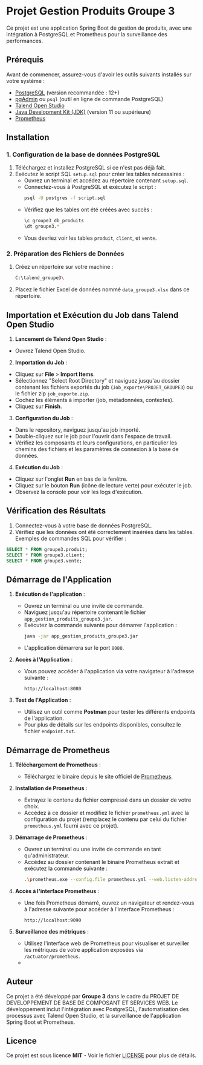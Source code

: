 # Projet Gestion Produits Groupe 3

Ce projet est une application Spring Boot de gestion de produits, avec une intégration à PostgreSQL et Prometheus pour la surveillance des performances.

## Prérequis

Avant de commencer, assurez-vous d'avoir les outils suivants installés sur votre système :

- [PostgreSQL](https://www.postgresql.org/download/) (version recommandée : 12+)
- [pgAdmin](https://www.pgadmin.org/download/) ou `psql` (outil en ligne de commande PostgreSQL)
- [Talend Open Studio](https://drive.google.com/file/d/1IQA6Q_wPUitwdrcEanG29PX7WsnuOLoJ/view?usp=sharing)
- [Java Development Kit (JDK)](https://www.oracle.com/java/technologies/javase-jdk11-downloads.html) (version 11 ou supérieure)
- [Prometheus](https://prometheus.io/download/)

## Installation

### 1. Configuration de la base de données PostgreSQL

1. Téléchargez et installez PostgreSQL si ce n'est pas déjà fait.
2. Exécutez le script SQL `setup.sql` pour créer les tables nécessaires :
    - Ouvrez un terminal et accédez au répertoire contenant `setup.sql`.
    - Connectez-vous à PostgreSQL et exécutez le script :  
      ```bash
      psql -U postgres -f script.sql
      ```
    - Vérifiez que les tables ont été créées avec succès :
      ```bash
      \c groupe3_db_produits
      \dt groupe3.*
      ```
    - Vous devriez voir les tables `produit`, `client`, et `vente`.

### 2. Préparation des Fichiers de Données

1. Créez un répertoire sur votre machine :  
   ```bash
   C:\talend_groupe3\
2. Placez le fichier Excel de données nommé `data_groupe3.xlsx` dans ce répertoire.

## Importation et Exécution du Job dans Talend Open Studio

1. **Lancement de Talend Open Studio** :
- Ouvrez Talend Open Studio.

2. **Importation du Job** :
- Cliquez sur **File** > **Import Items**.
- Sélectionnez "Select Root Directory" et naviguez jusqu'au dossier contenant les fichiers exportés du job (`Job_exporte\PROJET_GROUPE3`) ou le fichier zip `job_exporte.zip`.
- Cochez les éléments à importer (job, métadonnées, contextes).
- Cliquez sur **Finish**.

3. **Configuration du Job** :
- Dans le repository, naviguez jusqu'au job importé.
- Double-cliquez sur le job pour l'ouvrir dans l'espace de travail.
- Vérifiez les composants et leurs configurations, en particulier les chemins des fichiers et les paramètres de connexion à la base de données.

4. **Exécution du Job** :
- Cliquez sur l'onglet **Run** en bas de la fenêtre.
- Cliquez sur le bouton **Run** (icône de lecture verte) pour exécuter le job.
- Observez la console pour voir les logs d'exécution.

## Vérification des Résultats

1. Connectez-vous à votre base de données PostgreSQL.
2. Vérifiez que les données ont été correctement insérées dans les tables. Exemples de commandes SQL pour vérifier :
```sql
SELECT * FROM groupe3.produit;
SELECT * FROM groupe3.client;
SELECT * FROM groupe3.vente;
```
## Démarrage de l'Application

1. **Exécution de l'application** :
   - Ouvrez un terminal ou une invite de commande.
   - Naviguez jusqu'au répertoire contenant le fichier `app_gestion_produits_groupe3.jar`.
   - Exécutez la commande suivante pour démarrer l'application :
     ```bash
     java -jar app_gestion_produits_groupe3.jar
     ```
   - L'application démarrera sur le port `8080`.

2. **Accès à l'Application** :
   - Vous pouvez accéder à l'application via votre navigateur à l'adresse suivante :
     ```
     http://localhost:8080
     ```

3. **Test de l'Application** :
   - Utilisez un outil comme **Postman** pour tester les différents endpoints de l'application.
   - Pour plus de détails sur les endpoints disponibles, consultez le fichier `endpoint.txt`.
   
## Démarrage de Prometheus

1. **Téléchargement de Prometheus** :
   - Téléchargez le binaire depuis le site officiel de [Prometheus](https://prometheus.io/download/).

2. **Installation de Prometheus** :
   - Extrayez le contenu du fichier compressé dans un dossier de votre choix.
   - Accédez à ce dossier et modifiez le fichier `prometheus.yml` avec la configuration du projet (remplacez le contenu par celui du fichier `prometheus.yml` fourni avec ce projet).

3. **Démarrage de Prometheus** :
   - Ouvrez un terminal ou une invite de commande en tant qu'administrateur.
   - Accédez au dossier contenant le binaire Prometheus extrait et exécutez la commande suivante :
     ```bash
     .\prometheus.exe --config.file prometheus.yml --web.listen-address ":9090" --storage.tsdb.path "données"
     ```

4. **Accès à l'interface Prometheus** :
   - Une fois Prometheus démarré, ouvrez un navigateur et rendez-vous à l'adresse suivante pour accéder à l'interface Prometheus :
     ```
     http://localhost:9090
     ```

5. **Surveillance des métriques** :
   - Utilisez l'interface web de Prometheus pour visualiser et surveiller les métriques de votre application exposées via `/actuator/prometheus`.
   - 
## Auteur

Ce projet a été développé par **Groupe 3** dans le cadre du PROJET DE DEVELOPPEMENT DE BASE DE COMPOSANT ET SERVICES WEB. Le développement inclut l'intégration avec PostgreSQL, l'automatisation des processus avec Talend Open Studio, et la surveillance de l'application Spring Boot et Prometheus.

## Licence

Ce projet est sous licence **MIT** - Voir le fichier [LICENSE](LICENSE) pour plus de détails.


